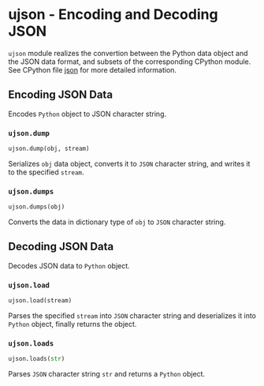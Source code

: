 # ujson - Encoding and Decoding JSON
`ujson` module realizes the convertion between the Python data object and the JSON data format, and subsets of the corresponding CPython module. See CPython file [json](https://docs.python.org/3.5/library/json.html#module-json) for more detailed information.


## Encoding JSON Data

Encodes `Python` object to JSON character string.

### `ujson.dump`

```python
ujson.dump(obj, stream)
```

Serializes  `obj` data object, converts it to `JSON` character string, and writes it to the specified `stream`.

### `ujson.dumps`

```python
ujson.dumps(obj)
```

Converts the data in dictionary type of `obj` to `JSON` character string.

## Decoding JSON Data

Decodes JSON data to `Python` object.

### `ujson.load`

```python
ujson.load(stream)
```

Parses the specified `stream` into `JSON` character string and deserializes it into `Python` object, finally returns the object.

### `ujson.loads`

```python
ujson.loads(str)
```

Parses `JSON` character string `str` and returns a `Python` object.

